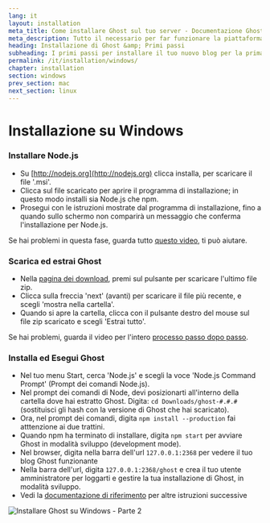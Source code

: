 ```yaml
---
lang: it
layout: installation
meta_title: Come installare Ghost sul tuo server - Documentazione Ghost
meta_description: Tutto il necessario per far funzionare la piattaforma di blogging Ghost in locale e in remoto.
heading: Installazione di Ghost &amp; Primi passi
subheading: I primi passi per installare il tuo nuovo blog per la prima volta.
permalink: /it/installation/windows/
chapter: installation
section: windows
prev_section: mac
next_section: linux
---
```


# Installazione su Windows <a id="install-windows"></a>

### Installare Node.js

*   Su [http://nodejs.org](http://nodejs.org) clicca installa, per scaricare il file '.msi'.
*   Clicca sul file scaricato per aprire il programma di installazione; in questo modo installi sia Node.js che npm.
*   Prosegui con le istruzioni mostrate dal programma di installazione, fino a quando sullo schermo non comparirà un messaggio che conferma l'installazione per Node.js.

Se hai problemi in questa fase, guarda tutto [questo video](https://s3-eu-west-1.amazonaws.com/ghost-website-cdn/install-node-win.gif "Installa node su Windows"), ti può aiutare.

### Scarica ed estrai Ghost

*   Nella [pagina dei download](https://ghost.org/download/), premi sul pulsante per scaricare l'ultimo file zip.
*   Clicca sulla freccia 'next' (avanti) per scaricare il file più recente, e scegli 'mostra nella cartella'.
*   Quando si apre la cartella, clicca con il pulsante destro del mouse sul file zip scaricato e scegli 'Estrai tutto'.

Se hai problemi, guarda il video per l'intero [processo passo dopo passo](https://s3-eu-west-1.amazonaws.com/ghost-website-cdn/install-ghost-win.gif "Installare Ghost su Windows - Parte 1").

### Installa ed Esegui Ghost

*   Nel tuo menu Start, cerca 'Node.js' e scegli la voce 'Node.js Command Prompt' (Prompt dei comandi Node.js).
*   Nel prompt dei comandi di Node, devi posizionarti all'interno della cartella dove hai estratto Ghost. Digita: `cd Downloads/ghost-#.#.#` (sostituisci gli hash con la versione di Ghost che hai scaricato).
*   Ora, nel prompt dei comandi, digita `npm install --production` <span class="note">fai atttenzione ai due trattini</span>.
*   Quando npm ha terminato di installare, digita `npm start` per avviare Ghost in modalità sviluppo (development mode).
*   Nel browser, digita nella barra dell'url <code class="path">127.0.0.1:2368</code> per vedere il tuo blog Ghost funzionante
*   Nella barra dell'url, digita <code class="path">127.0.0.1:2368/ghost</code> e crea il tuo utente amministratore per loggarti e gestire la tua installazione di Ghost, in modalità sviluppo.
*   Vedi la [documentazione di riferimento](/usage) per altre istruzioni successive

![](https://s3-eu-west-1.amazonaws.com/ghost-website-cdn/install-ghost-win-2.gif "Installare Ghost su Windows - Parte 2")
